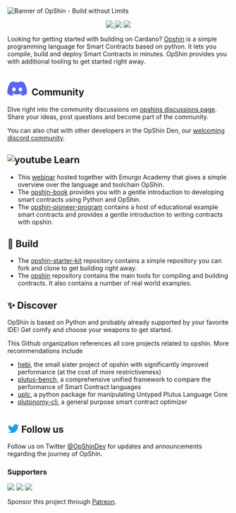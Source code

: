 ![Banner of OpShin - Build without Limits](https://media.discordapp.net/attachments/1082803447973302332/1083155394370748597/Banner_447-2.jpg?width=1440&height=480)

<div align="center">
  <a href="https://discord.com/invite/umR3A2g4uw">
    <img src="https://dcbadge.vercel.app/api/server/umR3A2g4uw?style=flat&theme=default-inverted&compact=true"/>
  </a>
    <img src="https://img.shields.io/badge/follow-%40OpShin-white?logo=github"/>
  <a href="https://twitter.com/OpShinDev">
    <img src="https://img.shields.io/badge/follow-%40OpShinDev-1d9bf0?logo=twitter"/>
  </a>
 </div>

Looking for getting started with building on Cardano? [Opshin](https://github.com/OpShin/opshin) is a simple programming language for Smart Contracts based on python. It lets you compile, build and deploy Smart Contracts in minutes. OpShin provides you with additional tooling to get started right away.


## ![discord](https://raw.githubusercontent.com/CardanoSolutions/ogmios/master/.github/discord.svg) Community

Dive right into the community discussions on [opshins discussions page](https://github.com/OpShin/opshin/discussions). Share your ideas, post questions and become part of the community.

You can also chat with other developers in the OpShin Den, our [welcoming discord community](https://discord.gg/umR3A2g4uw).

## ![youtube](https://img.icons8.com/color/30/null/youtube-play.png) Learn

- This [webinar](https://www.youtube.com/watch?v=S-GgkDsUBpQ) hosted together with Emurgo Academy that gives a simple overview over the language and toolchain OpShin.
- The [opshin-book](https://book.opshin.dev) provides you with a gentle introduction to developing smart contracts using Python and OpShin.
- The [opshin-pioneer-program](https://github.com/OpShin/opshin-pioneer-program) contains a host of educational example smart contracts and provides a gentle introduction to writing contracts with opshin.

## 🚀 Build


- The [opshin-starter-kit](https://github.com/OpShin/opshin-starter-kit) repository contains a simple repository you can fork and clone to get building right away.
- The [opshin](https://github.com/OpShin/opshin) repository contains the main tools for compiling and building contracts. It also contains a number of real world examples.

## ✨ Discover

OpShin is based on Python and probably already supported by your favorite IDE! Get comfy and choose your weapons to get started.

This Github organization references all core projects related to opshin.
More recommendations include

- [hebi](https://github.com/OpShin/hebi), the small sister project of opshin with significantly improved performance (at the cost of more restrictiveness)
- [plutus-bench](https://github.com/OpShin/plutus-bench), a comprehensive unified framework to compare the performance of Smart Contract languages
- [uplc](https://github.com/OpShin/uplc), a python package for manipulating Untyped Plutus Language Core
- [plutonomy-cli](https://github.com/OpShin/plutonomy-cli), a general purpose smart contract optimizer

## <img src="https://raw.githubusercontent.com/CardanoSolutions/ogmios/master/.github/twitter.svg" height="32" /> Follow us

Follow us on Twitter [@OpShinDev](https://twitter.com/OpShinDev) for updates and announcements regarding the journey of OpShin.

### Supporters

<a href="https://github.com/inversion-dev/"><img src="https://avatars.githubusercontent.com/u/127298233?s=200&v=4" width="50"></a>
<a href="https://github.com/MuesliSwapTeam/"><img  src="https://avatars.githubusercontent.com/u/91151317?v=4" width="50" /></a>
<a href="https://github.com/AadaFinance/"><img  src="https://avatars.githubusercontent.com/u/89693711?v=4" width="50" /></a>


Sponsor this project through [Patreon](https://www.patreon.com/OpShin).
